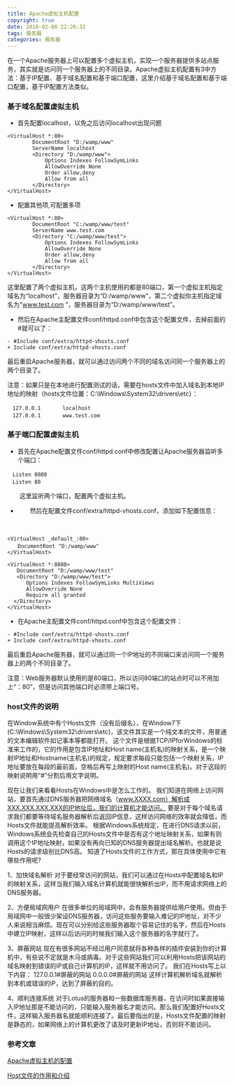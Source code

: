```yaml
---
title: Apache虚拟主机配置
copyright: true
date: 2018-02-08 22:26:32
tags: 服务器
categories: 服务器
---
```


在一个Apache服务器上可以配置多个虚拟主机，实现一个服务器提供多站点服务，其实就是访问同一个服务器上的不同目录。Apache虚拟主机配置有3中方法：基于IP配置、基于域名配置和基于端口配置，这里介绍基于域名配置和基于端口配置，基于IP配置方法类似。

### 基于域名配置虚拟主机

- 首先配置localhost，以免之后访问localhost出现问题

```
<VirtualHost *:80>  
        DocumentRoot "D:/wamp/www"  
        ServerName localhost  
        <Directory "D:/wamp/www">  
            Options Indexes FollowSymLinks  
            AllowOverride None  
            Order allow,deny  
            Allow from all  
        </Directory>  
</VirtualHost>  
```

- 配置其他项,可配置多项

```
<VirtualHost *:80>  
        DocumentRoot "C:/wamp/www/test"  
        ServerName www.test.com  
        <Directory "C:/wamp/www/test">  
            Options Indexes FollowSymLinks  
            AllowOverride None  
            Order allow,deny  
            Allow from all  
        </Directory>  
</VirtualHost>  
```

这里配置了两个虚拟主机，这两个主机使用的都是80端口，第一个虚拟主机指定域名为“localhost”，服务器目录为“D:/wamp/www”，第二个虚拟你主机指定域名为"www.test.com ”，服务器目录为“D:/wamp/www/test”。

- 然后在Apache主配置文件conf/httpd.conf中包含这个配置文件，去掉前面的#就可以了：

```
- #Include conf/extra/httpd-vhosts.conf 
+ Include conf/extra/httpd-vhosts.conf  
```

最后重启Apache服务器，就可以通过访问两个不同的域名访问同一个服务器上的两个目录了。

注意：如果只是在本地进行配置测试的话，需要在hosts文件中加入域名到本地IP地址的映射（hosts文件位置：C:\Windows\System32\drivers\etc）：

```
　127.0.0.1       localhost
　127.0.0.1       www.test.com 
```

### 基于端口配置虚拟主机

- 首先在Apache配置文件conf/httpd.conf中修改配置让Apache服务器监听多个端口：


```
　Listen 8080
　Listen 80
```

　　这里监听两个端口，配置两个虚拟主机。

- 　　然后在配置文件conf/extra/httpd-vhosts.conf，添加如下配置信息：


　　

```
<VirtualHost _default_:80>
　　DocumentRoot "D:/wamp/www"
</VirtualHost>
```

```
<VirtualHost *:8080>
   DocumentRoot "D:/wamp/www/test"
   <Directory "D:/wamp/www/test">
      Options Indexes FollowSymLinks MultiViews
      AllowOverride None
      Require all granted
  </Directory>
</VirtualHost>
```

- 在Apache主配置文件conf/httpd.conf中包含这个配置文件：


```
- #Include conf/extra/httpd-vhosts.conf
+ Include conf/extra/httpd-vhosts.conf
```

最后重启Apache服务器，就可以通过同一个IP地址的不同端口来访问同一个服务器上的两个不同目录了。

注意：Web服务器默认使用的是80端口，所以访问80端口的站点时可以不用加上“：80”，但是访问其他端口时必须带上端口号。

### host文件的说明

在Window系统中有个Hosts文件（没有后缀名），在Window7下(C:\Windows\System32\drivers\etc)，该文件其实是一个纯文本的文件，用普通的文本编辑软件如记事本等都能打开。
这个文件是根据TCP/IPforWindows的标准来工作的，它的作用是包含IP地址和Host name(主机名)的映射关系，是一个映射IP地址和Hostname(主机名)的规定，规定要求每段只能包括一个映射关系，IP地址要放在每段的最前面，空格后再写上映射的Host name(主机名)。对于这段的映射说明用“#”分割后用文字说明。

现在让我们来看看Hosts在Windows中是怎么工作的。
我们知道在网络上访问网站，要首先通过DNS服务器把网络域名（www.XXXX.com）解析成XXX.XXX.XXX.XXX的IP地址后，我们的计算机才能访问。
要是对于每个域名请求我们都要等待域名服务器解析后返回IP信息，这样访问网络的效率就会降低，而Hosts文件就能提高解析效率。
根据Windows系统规定，在进行DNS请求以前，Windows系统会先检查自己的Hosts文件中是否有这个地址映射关系，如果有则调用这个IP地址映射，如果没有再向已知的DNS服务器提出域名解析。也就是说Hosts的请求级别比DNS高。
知道了Hosts文件的工作方式，那在具体使用中它有哪些作用呢?

1、加快域名解析
​        对于要经常访问的网站，我们可以通过在Hosts中配置域名和IP的映射关系，这样当我们输入域名计算机就能很快解析出IP，而不用请求网络上的DNS服务器。

2、方便局域网用户
​        在很多单位的局域网中，会有服务器提供给用户使用。但由于局域网中一般很少架设DNS服务器，访问这些服务要输入难记的IP地址，对不少人来说相当麻烦。现在可以分别给这些服务器取个容易记住的名字，然后在Hosts中建立IP映射，这样以后访问的时候我们输入这个服务器的名字就行了。

3、屏蔽网站
​        现在有很多网站不经过用户同意就将各种各样的插件安装到你的计算机中，有些说不定就是木马或病毒。对于这些网站我们可以利用Hosts把该网站的域名映射到错误的IP或自己计算机的IP，这样就不用访问了。
我们在Hosts写上以下内容：
127.0.0.1#屏蔽的网站
0.0.0.0#屏蔽的网站
这样计算机解析域名就解析到本机或错误的IP，达到了屏蔽的目的。

4、顺利连接系统
​        对于Lotus的服务器和一些数据库服务器，在访问时如果直接输入IP地址那是不能访问的，只能输入服务器名才能访问。那么我们配置好Hosts文件，这样输入服务器名就能顺利连接了。
​        最后要指出的是，Hosts文件配置的映射是静态的，如果网络上的计算机更改了请及时更新IP地址，否则将不能访问。

### 参考文章

[Apache虚拟主机的配置](https://www.cnblogs.com/lucky-man/p/6207851.html)

[Host文件的作用和介绍](https://www.cnblogs.com/Sungeek/p/5845797.html)